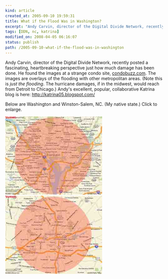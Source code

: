 ```yaml
--- 
kind: article
created_at: 2005-09-10 19:59:31
title: What if the Flood Was in Washington?
excerpt: "Andy Carvin, director of the Digital Divide Network, recently posted a fascinating, heartbreaking perspective"
tags: [DDN, nc, katrina]
modified_on: 2008-04-05 06:16:07
status: publish 
path: /2005-09-10-what-if-the-flood-was-in-washington
---
```


Andy Carvin, director of the Digital Divide Network, recently posted a fascinating, heartbreaking perspective just how much damage has been done. He found the images at a strange condo site, <a href="http://katrina05.blogspot.com/">condobuzz.com</a>. The images are overlays of the flooding with other metropolitan areas. (Note this is <em>just the flooding</em>. The hurricane damages, if in the midwest, would reach from Detroit to Chicago.) Andy's excellent, popular, collaborative Katrina blog is here: 
<a href="http://katrina05.blogspot.com/">http://katrina05.blogspot.com/</a>

Below are Washington and Winston-Salem, NC. (My native state.) Click to enlarge. 

<img alt="washingtondc-flood-map" src="/images/washingtondc-flood-map-thumb.jpg" />

<img alt="winstonsalem-flood-map" src="/images/winstonsalem-flood-map-thumb.jpg" />